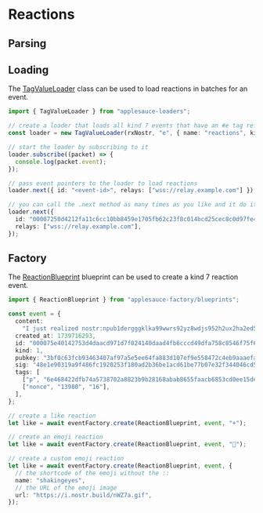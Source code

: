 # Reactions

## Parsing

## Loading

The [TagValueLoader](https://hzrd149.github.io/applesauce/typedoc/classes/applesauce_loaders.TagValueLoader.html) class can be used to load reactions in batches for an event.

```ts
import { TagValueLoader } from "applesauce-loaders";

// create a loader that loads all kind 7 events that have an #e tag referencing the event
const loader = new TagValueLoader(rxNostr, "e", { name: "reactions", kinds: [7] });

// start the loader by subscribing to it
loader.subscribe((packet) => {
  console.log(packet.event);
});

// pass event pointers to the loader to load reactions
loader.next({ id: "<event-id>", relays: ["wss://relay.example.com"] });

// you can call the .next method as many times as you like and it do its best to batch the requests
loader.next({
  id: "00007250d4212fa11c6cc10bb8459e1705fb62c23f8c014bcd25cec8c0d97fe4",
  relays: ["wss://relay.example.com"],
});
```

## Factory

The [ReactionBlueprint](https://hzrd149.github.io/applesauce/typedoc/functions/applesauce_factory.Blueprints.ReactionBlueprint.html) blueprint can be used to create a kind 7 reaction event.

```ts
import { ReactionBlueprint } from "applesauce-factory/blueprints";

const event = {
  content:
    "I just realized nostr:npub1dergggklka99wwrs92yz8wdjs952h2ux2ha2ed598ngwu9w7a6fsh9xzpc doesn't like anything.",
  created_at: 1739716293,
  id: "000075e40142753d4daacd971d7f024140daad4fb6cccd49dfa758c8546f75f6",
  kind: 1,
  pubkey: "3bf0c63fcb93463407af97a5e5ee64fa883d107ef9e558472c4eb9aaaefa459d",
  sig: "48e1e90319a9f486fc1920253f180ad2b36be1acd61be77b07e32f344046cd5f62838b1a86dccaa8c6ccb959d06842b943df5b092cee11420793f64793cf337c",
  tags: [
    ["p", "6e468422dfb74a5738702a8823b9b28168abab8655faacb6853cd0ee15deee93"],
    ["nonce", "13980", "16"],
  ],
};

// create a like reaction
let like = await eventFactory.create(ReactionBlueprint, event, "+");

// create an emoji reaction
let like = await eventFactory.create(ReactionBlueprint, event, "🧡");

// create a custom emoji reaction
let like = await eventFactory.create(ReactionBlueprint, event, {
  // the shortcode of the emoji without the ::
  name: "shakingeyes",
  // the URL of the emoji image
  url: "https://i.nostr.build/nWZ7a.gif",
});
```
